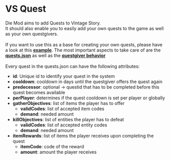 # VS Quest

Die Mod aims to add Quests to Vintage Story.<br>
It should also enable you to easily add your own quests to the game as well as your own questgivers.<br>
<br>
If you want to use this as a base for creating your own quests, please have a look at this **[example](example)**. The most important aspects to take care of are the **[quests.json](example/assets/vsquestexample/config/quests.json)** as well as the **[questgiver behavior](example/assets/vsquestexample/entities/questgiver.json#L229-L235)**<br><br>
Every quest in the quests.json can have the following attributes:
* **id**: Unique id to identify your quest in the system
* **cooldown**: cooldown in days until the questgiver offers the quest again
* **predecessor**: optional -> questid that has to be completed before this quest becomes available
* **perPlayer**: determines if the quest cooldown is set per player or globally
* **gatherObjectives**: list of items the player has to offer
  * **validCodes**: list of accepted item codes
  * **demand**: needed amount
* **killObjectives**: list of entities the player has to defeat
  * **validCodes**: list of accepted entity codes
  * **demand**: needed amount
* **itemRewards**: list of items the player receives upon completing the quest
  * **itemCode**: code of the reward
  * **amount**: amount the player receives